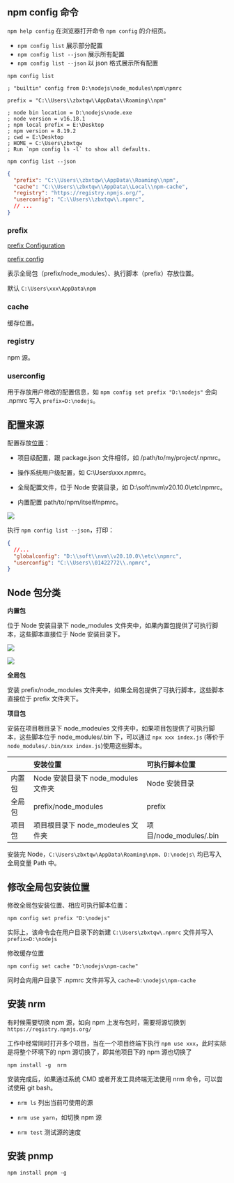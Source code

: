 ## npm config 命令

`npm help config` 在浏览器打开命令 `npm config` 的介绍页。

- `npm config list` 展示部分配置
- `npm config list --json` 展示所有配置
- `npm config list --json` 以 json 格式展示所有配置

`npm config list`

```
; "builtin" config from D:\nodejs\node_modules\npm\npmrc

prefix = "C:\\Users\\zbxtqw\\AppData\\Roaming\\npm"

; node bin location = D:\nodejs\node.exe
; node version = v16.18.1
; npm local prefix = E:\Desktop
; npm version = 8.19.2
; cwd = E:\Desktop
; HOME = C:\Users\zbxtqw
; Run `npm config ls -l` to show all defaults.
```

`npm config list --json`

```json
{
  "prefix": "C:\\Users\\zbxtqw\\AppData\\Roaming\\npm",
  "cache": "C:\\Users\\zbxtqw\\AppData\\Local\\npm-cache",
  "registry": "https://registry.npmjs.org/",
  "userconfig": "C:\\Users\\zbxtqw\\.npmrc",
  // ...
}
```

### prefix

[prefix Configuration](https://docs.npmjs.com/cli/v10/configuring-npm/folders#prefix-configuration)

[prefix config](https://docs.npmjs.com/cli/v10/using-npm/config#prefix)

表示全局包（prefix/node_modules）、执行脚本（prefix）存放位置。

默认 `C:\Users\xxx\AppData\npm`

### cache

缓存位置。

### registry

npm 源。

### userconfig

用于存放用户修改的配置信息，如 `npm config set prefix "D:\nodejs"` 会向 .npmrc 写入 `prefix=D:\nodejs`。

## 配置来源

配置存放[位置](https://docs.npmjs.com/cli/v10/configuring-npm/npmrc)：

- 项目级配置，跟 package.json 文件相邻，如 /path/to/my/project/.npmrc。

- 操作系统用户级配置，如 C:\Users\xxx\.npmrc。

- 全局配置文件，位于 Node 安装目录，如 D:\soft\nvm\v20.10.0\etc\npmrc。

- 内置配置 path/to/npm/itself/npmrc。

![](https://image.newarea.site/2024-07-10-09-56-01.png)

执行 `npm config list --json`，打印：

```json
{
  //...
  "globalconfig": "D:\\soft\\nvm\\v20.10.0\\etc\\npmrc",
  "userconfig": "C:\\Users\\01422772\\.npmrc",
}
```

## Node 包分类

**内置包**

位于 Node 安装目录下 node_modules 文件夹中，如果内置包提供了可执行脚本，这些脚本直接位于 Node 安装目录下。

![](https://image.newarea.site/20230719/13.png)

![](https://image.newarea.site/20230719/14.png)

**全局包**

安装 prefix/node_modules 文件夹中，如果全局包提供了可执行脚本，这些脚本直接位于 prefix 文件夹下。

**项目包**

安装在项目根目录下 node_modeules 文件夹中，如果项目包提供了可执行脚本，这些脚本位于 node_modules/.bin 下，可以通过 `npx xxx index.js` (等价于 `node_modules/.bin/xxx index.js`)使用这些脚本。

|| 安装位置 | 可执行脚本位置|
|:--|:--|:--|
|内置包|Node 安装目录下 node_modules 文件夹|Node 安装目录|
|全局包|prefix/node_modules|prefix|
|项目包|项目根目录下 node_modeules 文件夹|项目/node_modules/.bin|

安装完 Node，`C:\Users\zbxtqw\AppData\Roaming\npm`、`D:\nodejs\` 均已写入全局变量 Path 中。

## 修改全局包安装位置

修改全局包安装位置、相应可执行脚本位置：

`npm config set prefix "D:\nodejs"`

实际上，该命令会在用户目录下的新建 `C:\Users\zbxtqw\.npmrc` 文件并写入 `prefix=D:\nodejs`

修改缓存位置

`npm config set cache "D:\nodejs\npm-cache"`

同时会向用户目录下 .npmrc 文件并写入 `cache=D:\nodejs\npm-cache`

## 安装 nrm

有时候需要切换 npm 源，如向 npm 上发布包时，需要将源切换到 `https://registry.npmjs.org/`

工作中经常同时打开多个项目，当在一个项目终端下执行 `npm use xxx`，此时实际是将整个环境下的 npm 源切换了，即其他项目下的 npm 源也切换了

`npm install -g  nrm`

安装完成后，如果通过系统 CMD 或者开发工具终端无法使用 nrm 命令，可以尝试使用 git bash。

- `nrm ls` 列出当前可使用的源

- `nrm use yarn`，如切换 npm 源

- `nrm test` 测试源的速度

## 安装 pnmp

`npm install pnpm -g`

